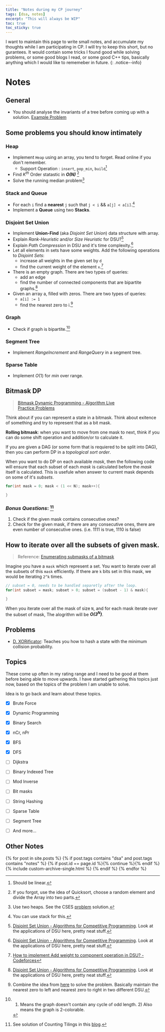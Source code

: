 ```yaml
---
title: "Notes during my CP journey"
tags: [dsa, notes]
excerpt: "This will always be WIP"
toc: true
toc_sticky: true
---
```


I want to maintain this page to write small notes, and accumulate my thoughts while I am participating in CP.
I will try to keep this short, but no gurantees. 
It would contain some tricks I found good while solving problems, 
or some good blogs I read, 
or some good C++ tips, basically anything which I would like to rememeber in future.
{: .notice--info}
# Notes 

## General
* You should analyse the invariants of a tree before coming up with a solution. [Example Problem](https://codeforces.com/contest/1975/problem/E)


## Some problems you should know intimately

### Heap
* Implement `Heap` using an array, you tend to forget. Read online if you don't remember.
  - Support Operation : `insert`, `pop_min`, `build`[^1]
* Find *K<sup>th</sup>* Order statastic in ***O(N)*** [^2] 
* Solve the running median problem[^3]

[^1]: Should be linear.
[^2]: If you forgot, use the idea of Quicksort, choose a random element and divide the Array into two parts.
[^3]: Use two heaps. See the CSES [problem](https://cses.fi/problemset/task/1076) solution.

### Stack and Queue
* For each `i` find a **nearest** `j` such that `j < i` && `a[j] < a[i]`.[^4]
* Implement a **Queue** using two **Stacks**.

[^4]: You can use stack for this. 

### Disjoint Set Union
* Implement **Union-Find** (aka *Disjoint Set Union*) data structure with array.
* Explain *Rank-Heuristic* and/or *Size Heuristic* for DSU?[^5]
* Explain *Path Compression* in DSU and it's time complexity.[^5]
* Let all elements in sets have some weights.  Add the following operations to *Disjoint Sets*: 
  - increase all weights in the given set by `d`
  - find the current weight of the element `x`.[^6]
* There is an empty graph. There are two types of queries: 
  - add an edge 
  - find the number of connected components that are bipartite graphs.[^5]
* Given an array a, filled with zeros. There are two types of queries: 
  - `a[i] := 1` 
  - find the nearest zero to i.[^7]

[^5]: [Disjoint Set Union - Algorithms for Competitive Programming](https://cp-algorithms.com/data_structures/disjoint_set_union.html#union-by-size-rank). Look at the applications of DSU here, pretty neat stuff.
[^6]: [How to implement Add weight to component operation in DSU? - Codeforces](https://codeforces.com/blog/entry/130417)
[^7]: Combine the idea from [here](https://cp-algorithms.com/data_structures/disjoint_set_union.html#compress-jumps-along-a-segment-painting-subarrays-offline) to solve the problem. Basically maintain the nearest zero to left and nearest zero to right in two different DSU.

### Graph
* Check if graph is bipartite.[^8]

[^8]: 1) Means the graph doesn't contain any cycle of odd length. 2) Also means the graph is 2-colorable.

### Segment Tree
* Implement $Range Increment$ and $Range Query$ in a segment tree.

### Sparse Table
* Implement $O(1)$ for $min$ over range.

## Bitmask DP
> [Bitmask Dynamic Programming - Algorithm Live](https://www.youtube.com/watch?v=rlTkd4yOQpE)  
> [Practice Problems](https://vjudge.net/article/5139)

Think about if you can represent a state in a bitmask. Think about exitence of something and try to represent that as a bit mask.  

**Rolling bitmask**: when you want to move from one mask to next, think if you can do some shift operation and addition/or to calculate it.  

If you are given a DAG (or some form that is requiered to be split into DAG), then you can perform DP in a *topological sort order*.  

When you want to do DP on each available *mask*, then the following code will ensure that each subset of each *mask* is calculated before the *mask* itself is calculated.
This is usefule when answer to current mask depends on some of it's *subsets*.
```cpp
for(int mask = 0; mask < (1 << N); mask++){

}
```

### *Bonus Questions*:  [^11]
1. Check if the given mask contains consecutive ones?
2. Check for the given mask, if there are any consecutive ones, there are even number of consecutive ones. (i.e. 1111 is true, 1110 is false)

[^11]: See solution of Counting Tilings in this [blog](https://codeforces.com/blog/entry/111675).
## How to iterate over all the subsets of given mask.
> Reference: [Enumerating submasks of a bitmask](https://cp-algorithms.com/algebra/all-submasks.html)

Imagine you have a `mask` which represent a set. You want to iterate over all the subsets of this `mask`
efficiently. If there are `k` bits set in this mask, we would be iterating `2^k` times. 

```cpp
// subset = 0, needs to be handled separetly after the loop.
for(int subset = mask; subset > 0; subset = (subset - 1) & mask){

}
```
When you iterate over all the mask of size `N`, and for each mask iterate over the subset of mask, 
The alogrithm will be ***O(3<sup>N</sup>)***.

## Problems

* [D. XORificator](https://codeforces.com/contest/1977/problem/D): Teaches you how to hash a state with the minimum collision probability.

## Topics 
These come up often in my rating range and I need to be good at them before being able to move upwards. 
I have started gathering this topics just now, based on the topics of the problem I am unable to solve.  

Idea is to go back and learn about these topics. 

- [X] Brute Force
- [X] Dynamic Programming
- [X] Binary Search
- [X] nCr, nPr
- [X] BFS
- [X] DFS
- [ ] Dijkstra
- [ ] Binary Indexed Tree
- [ ] Mod Inverse
- [ ] Bit masks
- [ ] String Hashing
- [ ] Sparse Table
- [ ] Segment Tree
- [ ] And more...


## Other Notes
{% for post in site.posts %}
  {% if post.tags contains "dsa" and post.tags contains "notes" %}
      {% if post.id == page.id %}{% continue %}{% endif %}
      {% include custom-archive-single.html %}
  {% endif %}
{% endfor %}

